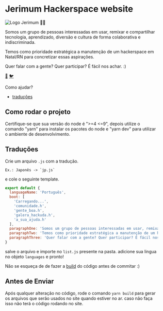 # Jerimum Hackerspace website

![Logo Jerimum 🤘🏿](https://jerimumhs.github.io/dist/img/logo.svg "Comunidade Jerimum")

Somos um grupo de pessoas interessadas em usar, remixar e compartilhar tecnologia, aprendizado, diversão e cultura de forma
colaborativa e indiscriminada.

Temos como prioridade estratégica a manutenção de um hackerspace em Natal/RN para concretizar essas aspirações.

Quer falar com a gente? Quer participar? É fácil nos achar. :)

[🚀](https://t.me/JerimumHS)
[🐦](https://twitter.com/JerimumHS)

Como ajudar?

- [traduções](#traduções)

## Como rodar o projeto

Certifique-se que sua versão do node é ">=4 <=9", depois utilize o comando "yarn" para instalar os pacotes do node e "yarn dev" para utilizar o ambiente de desenvolvimento.

## Traduções
Crie um arquivo `.js` com a tradução.
```
Ex.: Japonês -> `jp.js`
```

e cole o seguinte template.

```javascript
export default {
  languageName: 'Português',
  boot: [
    'Carregando...',
    'comunidade.h',
    'gente_boa.h',
    'galera_hackuda.h',
    'a_sua_ajuda.h'
  ],
  paragraphOne: 'Somos um grupo de pessoas interessadas em usar, remixar e compartilhar tecnologia, aprendizado, diversão e cultura de forma colaborativa e indiscriminada.',
  paragraphTwo: 'Temos como prioridade estratégica a manutenção de um hackerspace em Natal/RN para concretizar essas aspirações.',
  paragraphThree: 'Quer falar com a gente? Quer participar? É fácil nos achar. :)'
}
```
salve o arquivo e importe no `list.js` presente na pasta.
adicione sua lingua no objeto `languages` e pronto!

Não se esqueça de de fazer a [build](#antes-de-enviar) do código antes de commitar :)

## Antes de Enviar
Após qualquer alteração no código, rode o comando `yarn build` para gerar os arquivos que serão usados no site quando estiver no ar. caso não faça isso não terá o código rodando no site.
